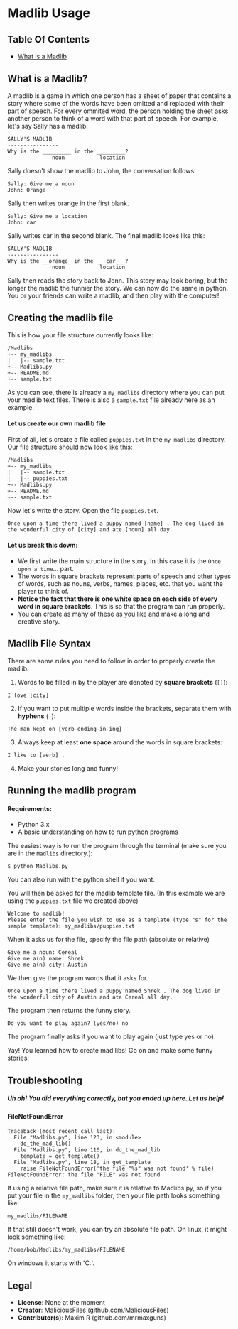 # Madlib Usage

## Table Of Contents
* [What is a Madlib](#What-is-a-madlib)

## What is a Madlib?
A madlib is a game in which one person has a sheet of paper that contains a story where some of the words have been omitted and replaced with their part of speech. For every ommited word, the person holding the sheet asks another person to think of a word with that part of speech. For example, let's say Sally has a madlib:

```
SALLY'S MADLIB
----------------
Why is the _________ in the _________?
              noun           location
```

Sally doesn't show the madlib to John, the conversation follows:

```
Sally: Give me a noun
John: Orange
```
Sally then writes orange in the first blank.

```
Sally: Give me a location
John: car
```
Sally writes car in the second blank. The final madlib looks like this:

```
SALLY'S MADLIB
----------------
Why is the __orange_ in the ___car___?
              noun           location
```
Sally then reads the story back to Jonn. This story may look boring, but the longer the madlib the funnier the story. We can now do the same in python. You or your friends can write a madlib, and then play with the computer!

## Creating the madlib file
This is how your file structure currently looks like:
```
/Madlibs
+-- my_madlibs
|   |-- sample.txt
+-- Madlibs.py
+-- README.md
+-- sample.txt
```

As you can see, there is already a `my_madlibs` directory where you can put your madlib text files. There is also a `sample.txt` file already here as an example.

#### Let us create our own madlib file
First of all, let's create a file called `puppies.txt` in the `my_madlibs` directory. Our file structure should now look like this:
```
/Madlibs
+-- my_madlibs
|   |-- sample.txt
|   |-- puppies.txt
+-- Madlibs.py
+-- README.md
+-- sample.txt
```

Now let's write the story. Open the file `puppies.txt`.

```
Once upon a time there lived a puppy named [name] . The dog lived in the wonderful city of [city] and ate [noun] all day.
```

#### Let us break this down:
* We first write the main structure in the story. In this case it is the `Once upon a time`... part.
* The words in square brackets represent parts of speech and other types of words, such as nouns, verbs, names, places, etc. that you want the player to think of.
* **Notice the fact that there is one white space on each side of every word in square brackets**. This is so that the program can run properly.
* You can create as many of these as you like and make a long and creative story.

## Madlib File Syntax
There are some rules you need to follow in order to properly create the madlib.

1. Words to be filled in by the player are denoted by **square brackets** (`[]`):
  ```
  I love [city]
  ```
2. If you want to put multiple words inside the brackets, separate them with **hyphens** (`-`):
  ```
  The man kept on [verb-ending-in-ing]
  ```
3. Always keep at least **one space** around the words in square brackets:
  ```
  I like to [verb] .
  ```
4. Make your stories long and funny!

## Running the madlib program
#### Requirements:
* Python 3.x
* A basic understanding on how to run python programs

The easiest way is to run the program through the terminal (make sure you are in the `Madlibs` directory.):
```
$ python Madlibs.py
```
You can also run with the python shell if you want.

You will then be asked for the madlib template file. (In this example we are using the `puppies.txt` file we created above)

```
Welcome to madlib!
Please enter the file you wish to use as a template (type "s" for the sample template): my_madlibs/puppies.txt
```

When it asks us for the file, specify the file path (absolute or relative)

```
Give me a noun: Cereal
Give me a(n) name: Shrek
Give me a(n) city: Austin
```
We then give the program words that it asks for.

```
Once upon a time there lived a puppy named Shrek . The dog lived in the wonderful city of Austin and ate Cereal all day.
```
The program then returns the funny story.

```
Do you want to play again? (yes/no) no
```
The program finally asks if you want to play again (just type yes or no).

Yay! You learned how to create mad libs! Go on and make some funny stories!

## Troubleshooting
##### Uh oh! You did everything correctly, but you ended up here. Let us help!

#### FileNotFoundError
```
Traceback (most recent call last):
  File "Madlibs.py", line 123, in <module>
    do_the_mad_lib()
  File "Madlibs.py", line 116, in do_the_mad_lib
    template = get_template()
  File "Madlibs.py", line 18, in get_template
    raise FileNotFoundError('the file "%s" was not found' % file)
FileNotFoundError: the file "FILE" was not found
```
If using a relative file path, make sure it is relative to Madlibs.py, so if you put your file in the `my_madlibs` folder, then your file path looks something like:
```
my_madlibs/FILENAME
```

If that still doesn't work, you can try an absolute file path.
On linux, it might look something like:
```
/home/bob/Madlibs/my_madlibs/FILENAME
```
On windows it starts with 'C:'.

## Legal
* **License**: None at the moment
* **Creator**: MaliciousFiles (github.com/MaliciousFiles)
* **Contributor(s)**: Maxim R (github.com/mrmaxguns)
